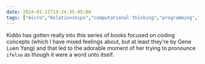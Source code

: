 ```yaml
---
date: 2024-01-21T19:24:35-05:00
tags: ["micro","Relationships","computational thinking","programming","computer science education","Gene Luen Yang"]
---
```

Kiddo has gotten really into this series of books focused on coding concepts (which I have mixed feelings about, but at least they're by Gene Luen Yang) and that led to the adorable moment of her trying to pronounce `ifelse` as though it were a word unto itself.